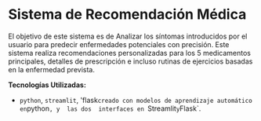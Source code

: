 # Sistema de Recomendación Médica

El objetivo de este sistema  es de Analizar los síntomas introducidos por el usuario para predecir enfermedades potenciales con precisión. Este sistema  realiza recomendaciones personalizadas para los 5 medicamentos principales, detalles de prescripción e incluso rutinas de ejercicios basadas en la enfermedad prevista.

**Tecnologías Utilizadas:** 
- `python`, `streamlit`, 'flask`
creado con modelos de aprendizaje automático en `python`, y  las dos  interfaces en `Streamlit` y `Flask`.



